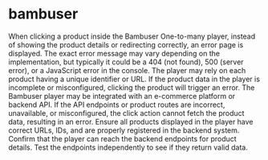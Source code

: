 # bambuser

When clicking a product inside the Bambuser One-to-many player, instead of showing the product details or redirecting correctly, an error page is displayed. The exact error message may vary depending on the implementation, but typically it could be a 404 (not found), 500 (server error), or a JavaScript error in the console. The player may rely on each product having a unique identifier or URL. If the product data in the player is incomplete or misconfigured, clicking the product will trigger an error. The Bambuser player may be integrated with an e-commerce platform or backend API. If the API endpoints or product routes are incorrect, unavailable, or misconfigured, the click action cannot fetch the product data, resulting in an error. Ensure all products displayed in the player have correct URLs, IDs, and are properly registered in the backend system. Confirm that the player can reach the backend endpoints for product details. Test the endpoints independently to see if they return valid data.

